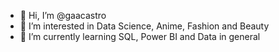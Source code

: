 - 👋 Hi, I’m @gaacastro
- 👀 I’m interested in Data Science, Anime, Fashion and Beauty
- 🌱 I’m currently learning SQL, Power BI and Data in general


<!---
gaacastro/gaacastro is a ✨ special ✨ repository because its `README.md` (this file) appears on your GitHub profile.
You can click the Preview link to take a look at your changes.
--->
